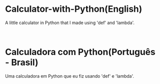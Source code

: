 <h1> Calculator-with-Python(English)</h1>
<p>A little calculator in Python that I made using 'def' and 'lambda'. </p>
<br>
<h1> Calculadora com Python(Português - Brasil)</h1>
<p>Uma calculadora em Python que eu fiz usando 'def' e 'lambda'.</p>

